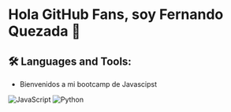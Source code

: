 # Hola GitHub Fans, soy Fernando Quezada  👋
## 🛠️ Languages and Tools:
- Bienvenidos  a mi bootcamp de Javascipst

![JavaScript](https://img.shields.io/badge/-JavaScript-000000?style=flat&logo=javascript)
![Python](https://img.shields.io/badge/Python-3776AB?style=flat-square&logo=Python&logoColor=white)


